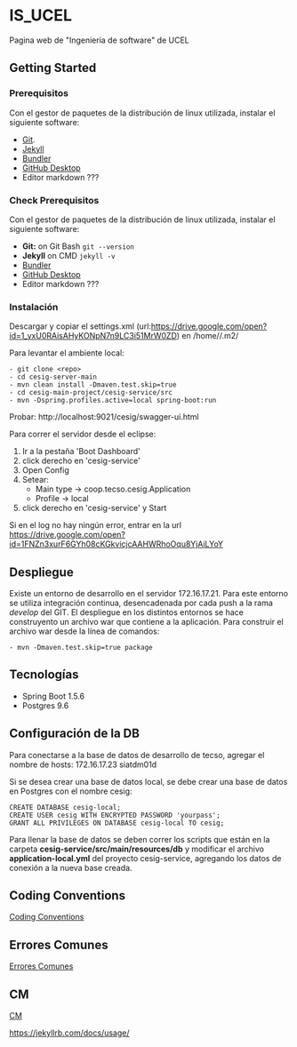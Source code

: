 
# IS_UCEL
Pagina web de "Ingenieria de software" de UCEL

## Getting Started

### Prerequisitos
Con el gestor de paquetes de la distribución de linux utilizada, instalar el siguiente software:
* [Git](https://docs.github.com/en/free-pro-team@latest/github/getting-started-with-github/set-up-git#setting-up-git).
* [Jekyll](https://jekyllrb.com/docs/installation/)
* [Bundler](https://bundler.io/)
* [GitHub Desktop](https://desktop.github.com/)
* Editor markdown ???

### Check Prerequisitos
Con el gestor de paquetes de la distribución de linux utilizada, instalar el siguiente software:
* **Git:** on Git Bash `git --version`
* **Jekyll** on CMD `jekyll -v`
* [Bundler](https://bundler.io/)
* [GitHub Desktop](https://desktop.github.com/)
* Editor markdown ???

### Instalación

Descargar y copiar el settings.xml (url:https://drive.google.com/open?id=1_yxU0RAisAHyKONpN7n9LC3i51MrW0ZD) en /home/<USUARIO>/.m2/ 

Para levantar el ambiente local:

	- git clone <repo> 
	- cd cesig-server-main 
	- mvn clean install -Dmaven.test.skip=true 
	- cd cesig-main-project/cesig-service/src 
	- mvn -Dspring.profiles.active=local spring-boot:run

Probar: http://localhost:9021/cesig/swagger-ui.html



Para correr el servidor desde el eclipse:
1. Ir a la pestaña 'Boot Dashboard'
2. click derecho en 'cesig-service'
3. Open Config
4. Setear:
	- Main type -> coop.tecso.cesig.Application
	- Profile -> local 
5. click derecho en 'cesig-service' y Start

Si en el log no hay ningún error, entrar en la url https://drive.google.com/open?id=1FNZn3xurF6GYh08cKGkvicjcAAHWRhoOqu8YjAiLYoY


## Despliegue
Existe un entorno de desarrollo en el servidor 172.16.17.21. Para este entorno se utiliza integración continua, desencadenada por cada push a la rama *develop* del GIT.
El despliegue en los distintos entornos se hace construyento un archivo war que contiene a la aplicación. Para construir el archivo war desde la línea de comandos:

	- mvn -Dmaven.test.skip=true package  

## Tecnologías

* Spring Boot 1.5.6
* Postgres 9.6


## Configuración de la DB

Para conectarse a la base de datos de desarrollo de tecso, agregar el nombre de hosts: 172.16.17.23 siatdm01d 

Si se desea crear una base de datos local, se debe crear una base de datos en Postgres con el nombre cesig:
	
	CREATE DATABASE cesig-local;
	CREATE USER cesig WITH ENCRYPTED PASSWORD 'yourpass';
	GRANT ALL PRIVILEGES ON DATABASE cesig-local TO cesig;

Para llenar la base de datos se deben correr los scripts que están en la carpeta **cesig-service/src/main/resources/db** y modificar el archivo  **application-local.yml** del proyecto cesig-service, agregando los datos de conexión a la nueva base creada.

## Coding Conventions
[Coding Conventions](./CODINGCONVENTIONS.md)

## Errores Comunes
[Errores Comunes](./COMMONERROR.txt)


## CM
[CM](https://drive.google.com/open?id=1FNZn3xurF6GYh08cKGkvicjcAAHWRhoOqu8YjAiLYoY)


https://jekyllrb.com/docs/usage/




